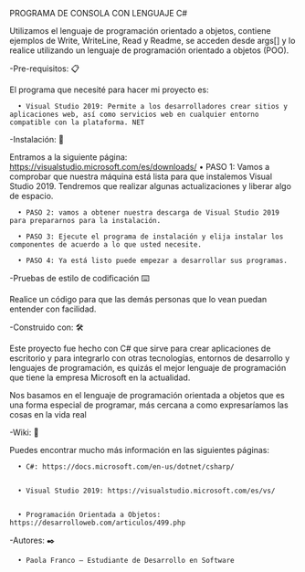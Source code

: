 PROGRAMA DE CONSOLA CON LENGUAJE C#

Utilizamos el lenguaje de programación orientado a objetos, contiene ejemplos de Write, WriteLine, Read y Readme, se acceden desde args[] y lo realice utilizando un lenguaje de programación orientado a objetos (POO).

 


-Pre-requisitos: 📋


El programa que necesité para hacer mi proyecto es:


      •	Visual Studio 2019: Permite a los desarrolladores crear sitios y aplicaciones web, así como servicios web en cualquier entorno compatible con la plataforma. NET


-Instalación: 🔧


Entramos a la siguiente página: https://visualstudio.microsoft.com/es/downloads/
      •	PASO 1: Vamos a comprobar que nuestra máquina está lista para que instalemos Visual Studio 2019. Tendremos que realizar algunas actualizaciones y liberar algo de espacio.

      •	PASO 2: vamos a obtener nuestra descarga de Visual Studio 2019 para prepararnos para la instalación.

      •	PASO 3: Ejecute el programa de instalación y elija instalar los componentes de acuerdo a lo que usted necesite.

      •	PASO 4: Ya está listo puede empezar a desarrollar sus programas. 


-Pruebas de estilo de codificación ⌨️


Realice un código para que las demás personas que lo vean puedan entender con facilidad.


-Construido con: 🛠️


Este proyecto fue hecho con C# que sirve para crear aplicaciones de escritorio  y para integrarlo con otras tecnologías, entornos de desarrollo y lenguajes de programación, es quizás el mejor lenguaje de programación que tiene la empresa Microsoft en la actualidad.


Nos basamos en el lenguaje de programación orientada a objetos que  es una forma especial de programar, más cercana a como expresaríamos las cosas en la vida real 


-Wiki: 📖


Puedes encontrar mucho más información en las siguientes páginas:


      •	C#: https://docs.microsoft.com/en-us/dotnet/csharp/


      •	Visual Studio 2019: https://visualstudio.microsoft.com/es/vs/


      •	Programación Orientada a Objetos:  https://desarrolloweb.com/articulos/499.php


-Autores: ✒️


      •	Paola Franco – Estudiante de Desarrollo en Software
